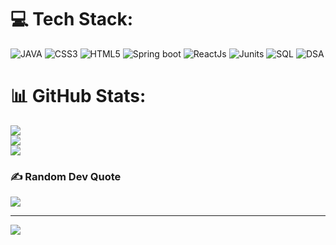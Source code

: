 
# 💻 Tech Stack:
![JAVA](https://img.shields.io/badge/c++-%2300599C.svg?style=for-the-badge&logo=c%2B%2B&logoColor=white) ![CSS3](https://img.shields.io/badge/css3-%231572B6.svg?style=for-the-badge&logo=css3&logoColor=white) ![HTML5](https://img.shields.io/badge/html5-%23E34F26.svg?style=for-the-badge&logo=html5&logoColor=white) ![Spring boot](https://img.shields.io/badge/springboot-%2300599C.svg?style=for-the-badge&logo=c%2B%2B&logoColor=white) ![ReactJs](https://img.shields.io/badge/reactjs-%2300599C.svg?style=for-the-badge&logo=c%2B%2B&logoColor=white) 
![Junits](https://img.shields.io/badge/junits-%2300599C.svg?style=for-the-badge&logo=c%2B%2B&logoColor=white) 
![SQL](https://img.shields.io/badge/SQl-%2300599C.svg?style=for-the-badge&logo=c%2B%2B&logoColor=white)
![DSA](https://img.shields.io/badge/DSA-%2300599C.svg?style=for-the-badge&logo=c%2B%2B&logoColor=white) 
# 📊 GitHub Stats:
![](https://github-readme-stats.vercel.app/api?username=lavnjd&theme=dark&hide_border=false&include_all_commits=false&count_private=false)<br/>
![](https://github-readme-streak-stats.herokuapp.com/?user=lavnjd&theme=dark&hide_border=false)<br/>
![](https://github-readme-stats.vercel.app/api/top-langs/?username=lavnjd&theme=dark&hide_border=false&include_all_commits=false&count_private=false&layout=compact)

### ✍️ Random Dev Quote
![](https://quotes-github-readme.vercel.app/api?type=horizontal&theme=radical)

---
[![](https://visitcount.itsvg.in/api?id=lavnjd&icon=0&color=0)](https://visitcount.itsvg.in)

<!-- Proudly created with GPRM ( https://gprm.itsvg.in ) -->
